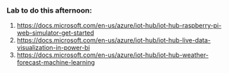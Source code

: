 ### Lab to do this afternoon:

1. https://docs.microsoft.com/en-us/azure/iot-hub/iot-hub-raspberry-pi-web-simulator-get-started
2. https://docs.microsoft.com/en-us/azure/iot-hub/iot-hub-live-data-visualization-in-power-bi
3. https://docs.microsoft.com/en-us/azure/iot-hub/iot-hub-weather-forecast-machine-learning
